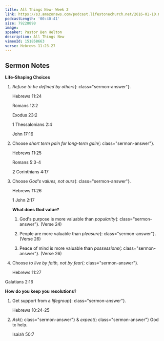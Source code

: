 ```yaml
---
title: All Things New- Week 2
link: https://s3.amazonaws.com/podcast.lifestonechurch.net/2016-01-10.mp3
podcastLength: '00:40:41'
size: 79228898
image:
speaker: Pastor Ben Helton
description: All Things New
vimeoId: 151858663
verse: Hebrews 11:23-27
---
```


## Sermon Notes

**Life-Shaping Choices**

1. *Refuse to be defined by others*{: class="sermon-answer"}.

    Hebrews 11:24

    Romans 12:2

    Exodus 23:2

    1 Thessalonians 2:4

    John 17:16

2. Choose *short term pain for long-term gain*{: class="sermon-answer"}.

    Hebrews 11:25

    Romans 5:3-4

    2 Corinthians 4:17

3. Choose *God's values, not ours*{: class="sermon-answer"}.

    Hebrews 11:26

    1 John 2:17

    **What does God value?**

    1. God's purpose is more valuable than *popularity*{: class="sermon-answer"}. (Verse 24)

    2. People are more valuable than *pleasure*{: class="sermon-answer"}. (Verse 26)

    3. Peace of mind is more valuable than *possessions*{: class="sermon-answer"}. (Verse 26)

4. Choose *to live by faith, not by fear*{: class="sermon-answer"}.

    Hebrews 11:27

Galatians 2:16

**How do you keep you resolutions?**

1. Get support from a *lifegroup*{: class="sermon-answer"}.

    Hebrews 10:24-25

2. *Ask*{: class="sermon-answer"} & *expect*{: class="sermon-answer"} God to help.

    Isaiah 50:7
